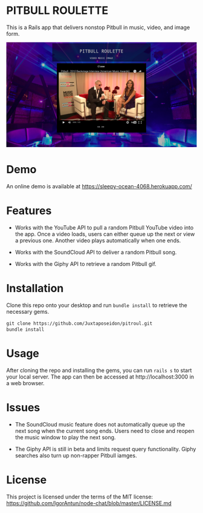 # PITBULL ROULETTE

This is a Rails app that delivers nonstop Pitbull in music, video, and image form.

![Mr. Bull](/app/assets/images/pitbull.png)

# Demo

An online demo is available at https://sleepy-ocean-4068.herokuapp.com/

# Features

* Works with the YouTube API to pull a random Pitbull YouTube video into the app. Once a video loads, users can either queue up the next or view a previous one. Another video plays automatically when one ends.

* Works with the SoundCloud API to deliver a random Pitbull song.

* Works with the Giphy API to retrieve a random Pitbull gif.

#  Installation

Clone this repo onto your desktop and run `bundle install` to retrieve the necessary gems.

  ```
  git clone https://github.com/Juxtaposeidon/pitroul.git
  bundle install
  ```

# Usage

After cloning the repo and installing the gems, you can run `rails s` to start your local server. The app can then be accessed at http://localhost:3000 in a web browser. 

# Issues

* The SoundCloud music feature does not automatically queue up the next song when the current song ends. Users need to close and reopen the music window to play the next song.

* The Giphy API is still in beta and limits request query functionality. Giphy searches also turn up non-rapper Pitbull iamges.

# License

This project is licensed under the terms of the MIT license: https://github.com/IgorAntun/node-chat/blob/master/LICENSE.md

